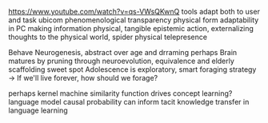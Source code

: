https://www.youtube.com/watch?v=qs-VWsQKwnQ
tools adapt both to user and task
ubicom phenomenological transparency
physical form adaptability in PC
making information physical, tangible
epistemic action, externalizing thoughts to the physical world, spider
physical telepresence

Behave
Neurogenesis, abstract over age and drraming perhaps
Brain matures by pruning through neuroevolution, equivalence and elderly scaffolding sweet spot
Adolescence is exploratory, smart foraging strategy -> If we'll live forever, how should we forage?

perhaps kernel machine similarity function drives concept learning?
language model causal probability can inform tacit knowledge transfer in language learning